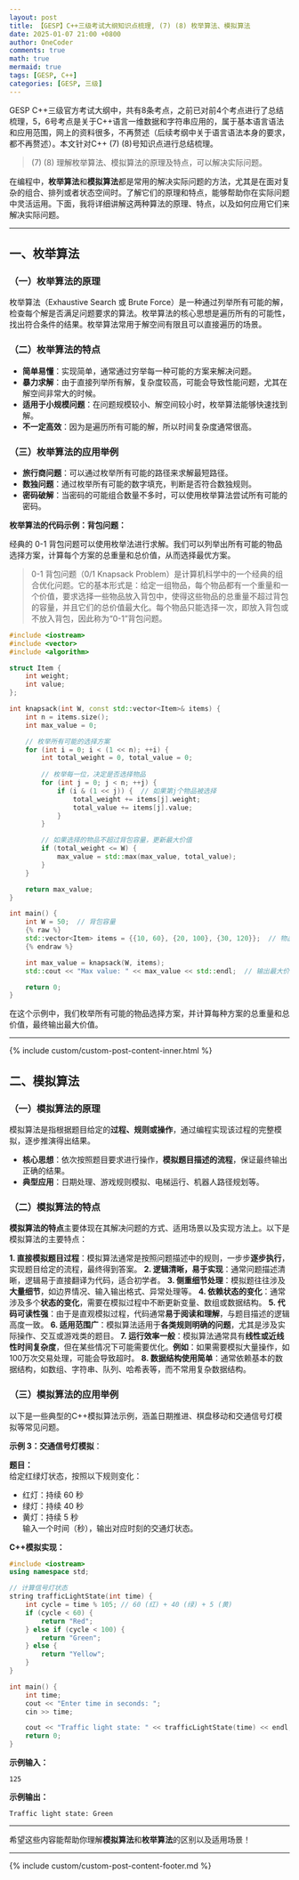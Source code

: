 ```yaml
---
layout: post
title: 【GESP】C++三级考试大纲知识点梳理, (7) (8) 枚举算法、模拟算法
date: 2025-01-07 21:00 +0800
author: OneCoder
comments: true
math: true
mermaid: true
tags: [GESP, C++]
categories: [GESP, 三级]
---
```

GESP C++三级官方考试大纲中，共有8条考点，之前已对前4个考点进行了总结梳理，5，6号考点是关于C++语言一维数据和字符串应用的，属于基本语言语法和应用范围，网上的资料很多，不再赘述（后续考纲中关于语言语法本身的要求，都不再赘述）。本文针对C++ (7) (8)号知识点进行总结梳理。
> (7) (8) 理解枚举算法、模拟算法的原理及特点，可以解决实际问题。

<!--more-->

在编程中，**枚举算法**和**模拟算法**都是常用的解决实际问题的方法，尤其是在面对复杂的组合、排列或者状态空间时。了解它们的原理和特点，能够帮助你在实际问题中灵活运用。下面，我将详细讲解这两种算法的原理、特点，以及如何应用它们来解决实际问题。

---

## **一、枚举算法**

### **（一）枚举算法的原理**

枚举算法（Exhaustive Search 或 Brute Force）是一种通过列举所有可能的解，检查每个解是否满足问题要求的算法。枚举算法的核心思想是遍历所有的可能性，找出符合条件的结果。枚举算法常用于解空间有限且可以直接遍历的场景。

### **（二）枚举算法的特点**

- **简单易懂**：实现简单，通常通过穷举每一种可能的方案来解决问题。
- **暴力求解**：由于直接列举所有解，复杂度较高，可能会导致性能问题，尤其在解空间非常大的时候。
- **适用于小规模问题**：在问题规模较小、解空间较小时，枚举算法能够快速找到解。
- **不一定高效**：因为是遍历所有可能的解，所以时间复杂度通常很高。

### **（三）枚举算法的应用举例**

- **旅行商问题**：可以通过枚举所有可能的路径来求解最短路径。
- **数独问题**：通过枚举所有可能的数字填充，判断是否符合数独规则。
- **密码破解**：当密码的可能组合数量不多时，可以使用枚举算法尝试所有可能的密码。

**枚举算法的代码示例：背包问题：**

经典的 0-1 背包问题可以使用枚举法进行求解。我们可以列举出所有可能的物品选择方案，计算每个方案的总重量和总价值，从而选择最优方案。

>0-1 背包问题（0/1 Knapsack Problem）是计算机科学中的一个经典的组合优化问题。它的基本形式是：给定一组物品，每个物品都有一个重量和一个价值，要求选择一些物品放入背包中，使得这些物品的总重量不超过背包的容量，并且它们的总价值最大化。每个物品只能选择一次，即放入背包或不放入背包，因此称为“0-1”背包问题。

```cpp
#include <iostream>
#include <vector>
#include <algorithm>

struct Item {
    int weight;
    int value;
};

int knapsack(int W, const std::vector<Item>& items) {
    int n = items.size();
    int max_value = 0;

    // 枚举所有可能的选择方案
    for (int i = 0; i < (1 << n); ++i) {
        int total_weight = 0, total_value = 0;
        
        // 枚举每一位，决定是否选择物品
        for (int j = 0; j < n; ++j) {
            if (i & (1 << j)) {  // 如果第j个物品被选择
                total_weight += items[j].weight;
                total_value += items[j].value;
            }
        }

        // 如果选择的物品不超过背包容量，更新最大价值
        if (total_weight <= W) {
            max_value = std::max(max_value, total_value);
        }
    }

    return max_value;
}

int main() {
    int W = 50;  // 背包容量
    {% raw %}
    std::vector<Item> items = {{10, 60}, {20, 100}, {30, 120}};  // 物品的重量和价值
    {% endraw %}

    int max_value = knapsack(W, items);
    std::cout << "Max value: " << max_value << std::endl;  // 输出最大价值

    return 0;
}
```

在这个示例中，我们枚举所有可能的物品选择方案，并计算每种方案的总重量和总价值，最终输出最大价值。

---

{% include custom/custom-post-content-inner.html %}

## **二、模拟算法**

### **（一）模拟算法的原理**

模拟算法是指根据题目给定的**过程、规则或操作**，通过编程实现该过程的完整模拟，逐步推演得出结果。  

- **核心思想**：依次按照题目要求进行操作，**模拟题目描述的流程**，保证最终输出正确的结果。  
- **典型应用**：日期处理、游戏规则模拟、电梯运行、机器人路径规划等。

### **（二）模拟算法的特点**

**模拟算法的特点**主要体现在其解决问题的方式、适用场景以及实现方法上。以下是模拟算法的主要特点：

**1. 直接模拟题目过程**：模拟算法通常是按照问题描述中的规则，一步步**逐步执行**，实现题目给定的流程，最终得到答案。
**2. 逻辑清晰，易于实现**：通常问题描述清晰，逻辑易于直接翻译为代码，适合初学者。
**3. 侧重细节处理**：模拟题往往涉及**大量细节**，如边界情况、输入输出格式、异常处理等。
**4. 依赖状态的变化**：通常涉及多个**状态的变化**，需要在模拟过程中不断更新变量、数组或数据结构。
**5. 代码可读性强**：由于是直观模拟过程，代码通常**易于阅读和理解**，与题目描述的逻辑高度一致。
**6. 适用范围广**：模拟算法适用于**各类规则明确的问题**，尤其是涉及实际操作、交互或游戏类的题目。
**7. 运行效率一般**：模拟算法通常具有**线性或近线性时间复杂度**，但在某些情况下可能需要优化。**例如**：如果需要模拟大量操作，如100万次交易处理，可能会导致超时。
**8. 数据结构使用简单**：通常依赖基本的数据结构，如数组、字符串、队列、哈希表等，而不常用复杂数据结构。

### **（三）模拟算法的应用举例**

以下是一些典型的C++模拟算法示例，涵盖日期推进、棋盘移动和交通信号灯模拟等常见问题。

**示例 3：交通信号灯模拟**：

**题目：**  
给定红绿灯状态，按照以下规则变化：

- 红灯：持续 60 秒
- 绿灯：持续 40 秒
- 黄灯：持续 5 秒  
输入一个时间（秒），输出对应时刻的交通灯状态。

**C++模拟实现：**

```cpp
#include <iostream>
using namespace std;

// 计算信号灯状态
string trafficLightState(int time) {
    int cycle = time % 105; // 60 (红) + 40 (绿) + 5 (黄)
    if (cycle < 60) {
        return "Red";
    } else if (cycle < 100) {
        return "Green";
    } else {
        return "Yellow";
    }
}

int main() {
    int time;
    cout << "Enter time in seconds: ";
    cin >> time;

    cout << "Traffic light state: " << trafficLightState(time) << endl;
    return 0;
}
```

**示例输入：**

```console
125
```

**示例输出：**

```console
Traffic light state: Green
```

---

希望这些内容能帮助你理解**模拟算法**和**枚举算法**的区别以及适用场景！

---
{% include custom/custom-post-content-footer.md %}
